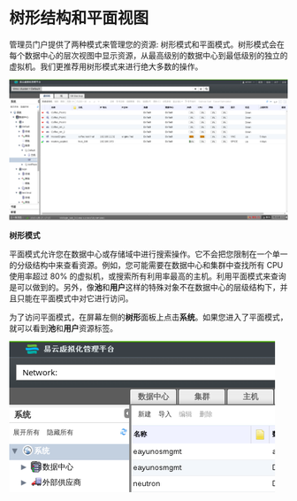 # 树形结构和平面视图

管理员门户提供了两种模式来管理您的资源: 树形模式和平面模式。树形模式会在每个数据中心的层次视图中显示资源，从最高级别的数据中心到最低级别的独立的虚拟机。我们更推荐用树形模式来进行绝大多数的操作。

![树形模式](../images/basic-tree-mode.png)

**树形模式**

平面模式允许您在数据中心或存储域中进行搜索操作。它不会把您限制在一个单一的分级结构中来查看资源。例如，您可能需要在数据中心和集群中查找所有 CPU 使用率超过 80% 的虚拟机，或搜索所有利用率最高的主机。利用平面模式来查询是可以做到的。另外，像**池**和**用户**这样的特殊对象不在数据中心的层级结构下，并且只能在平面模式中对它进行访问。

为了访问平面模式，在屏幕左侧的**树形**面板上点击**系统**。如果您进入了平面模式，就可以看到**池**和**用户**资源标签。

![平面模式](../images/basic-flat-mode.png)
